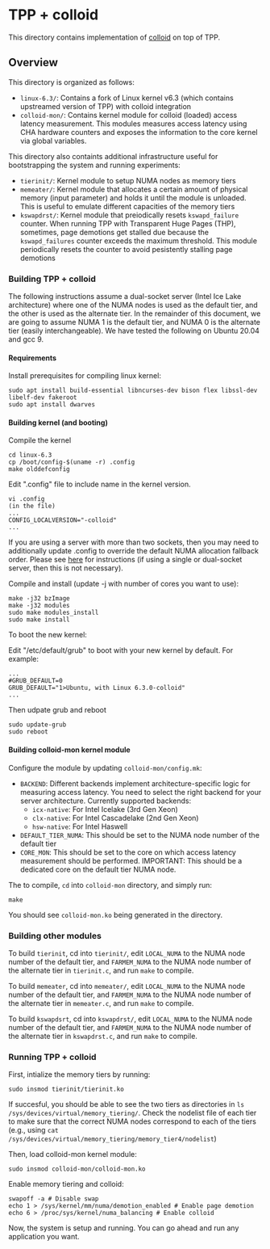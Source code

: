 # TPP + colloid

This directory contains implementation of [colloid](https://github.com/webglider/colloid/) on top of TPP.

## Overview

This directory is organized as follows:
* `linux-6.3/`: Contains a fork of Linux kernel v6.3 (which contains upstreamed version of TPP) with colloid integration
* `colloid-mon/`: Contains kernel module for colloid (loaded) access latency measurement. This modules measures access latency using CHA hardware counters and exposes the information to the core kernel via global variables.


This directory also containts additional infrastructure useful for bootstrapping the system and running experiments:
* `tierinit/`: Kernel module to setup NUMA nodes as memory tiers
* `memeater/`: Kernel module that allocates a certain amount of physical memory (input parameter) and holds it until the module is unloaded. This is useful to emulate different capacities of the memory tiers
* `kswapdrst/`: Kernel module that preiodically resets `kswapd_failure` counter. When running TPP with Transparent Huge Pages (THP), sometimes, page demotions get stalled due because the `kswapd_failures` counter exceeds the maximum threshold. This module periodically resets the counter to avoid pesistently stalling page demotions

### Building TPP + colloid

The following instructions assume a dual-socket server (Intel Ice Lake architecture) where one of the NUMA nodes is used as the default tier, and the other is used as the alternate tier. In the remainder of this document, we are going to assume NUMA 1 is the default tier, and NUMA 0 is the alternate tier (easily interchangeable). We have tested the following on Ubuntu 20.04 and gcc 9.

#### Requirements

Install prerequisites for compiling linux kernel:

```
sudo apt install build-essential libncurses-dev bison flex libssl-dev libelf-dev fakeroot
sudo apt install dwarves
```

#### Building kernel (and booting)

Compile the kernel

```
cd linux-6.3
cp /boot/config-$(uname -r) .config
make olddefconfig
```

Edit ".config" file to include name in the kernel version.

```
vi .config
(in the file)
...
CONFIG_LOCALVERSION="-colloid"
...
```

If you are using a server with more than two sockets, then you may need to additionally update .config to override the default NUMA allocation fallback order. Please see [here](fallback.md) for instructions (if using a single or dual-socket server, then this is not necessary).

Compile and install (update -j with number of cores you want to use):

```
make -j32 bzImage
make -j32 modules
sudo make modules_install
sudo make install
```

To boot the new kernel:

Edit "/etc/default/grub" to boot with your new kernel by default. For example:

```
...
#GRUB_DEFAULT=0 
GRUB_DEFAULT="1>Ubuntu, with Linux 6.3.0-colloid"
...
```

Then udpate grub and reboot

```
sudo update-grub
sudo reboot
```

#### Building colloid-mon kernel module

Configure the module by updating `colloid-mon/config.mk`:
* `BACKEND`: Different backends implement architecture-specific logic for measuring access latency. You need to select the right backend for your server architecture. Currently supported backends:
  * `icx-native`: For Intel Icelake (3rd Gen Xeon)
  * `clx-native`: For Intel Cascadelake (2nd Gen Xeon)
  * `hsw-native`: For Intel Haswell
* `DEFAULT_TIER_NUMA`: This should be set to the NUMA node number of the default tier
* `CORE_MON`: This should be set to the core on which access latency measurement should be performed. IMPORTANT: This should be a dedicated core on the default tier NUMA node.

The to compile, `cd` into `colloid-mon` directory, and simply run:

```
make
```

You should see `colloid-mon.ko` being generated in the directory.

### Building other modules

To build `tierinit`, cd into `tierinit/`, edit `LOCAL_NUMA` to the NUMA node number of the default tier, and `FARMEM_NUMA` to the NUMA node number of the alternate tier in `tierinit.c`, and run `make` to compile.

To build `memeater`, cd into `memeater/`, edit `LOCAL_NUMA` to the NUMA node number of the default tier, and `FARMEM_NUMA` to the NUMA node number of the alternate tier in `memeater.c`, and run `make` to compile.

To build `kswapdsrt`, cd into `kswapdrst/`, edit `LOCAL_NUMA` to the NUMA node number of the default tier, and `FARMEM_NUMA` to the NUMA node number of the alternate tier in `kswapdrst.c`, and run `make` to compile.

### Running TPP + colloid

First, intialize the memory tiers by running:

```
sudo insmod tierinit/tierinit.ko
```

If succesful, you should be able to see the two tiers as directories in `ls /sys/devices/virtual/memory_tiering/`. Check the nodelist file of each tier to make sure that the correct NUMA nodes correspond to each of the tiers (e.g., using `cat /sys/devices/virtual/memory_tiering/memory_tier4/nodelist`)

Then, load colloid-mon kernel module:

```
sudo insmod colloid-mon/colloid-mon.ko
```

Enable memory tiering and colloid:

```
swapoff -a # Disable swap
echo 1 > /sys/kernel/mm/numa/demotion_enabled # Enable page demotion
echo 6 > /proc/sys/kernel/numa_balancing # Enable colloid
```

Now, the system is setup and running. You can go ahead and run any application you want.




